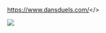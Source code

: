 <a id="-- Click Here for Dan's Duels Rules --">https://www.dansduels.com/</>

![](https://i.imgur.com/TB3yAb8.png)
